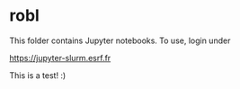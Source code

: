 # robl
This folder contains Jupyter notebooks. To use, login under 

https://jupyter-slurm.esrf.fr

This is a test! :)